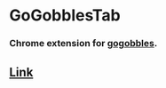 # GoGobblesTab
### Chrome extension for [gogobbles](https://gogobbles.com).

## [Link](https://chrome.google.com/webstore/detail/gogobblestab/nifknjjkkncjildopcnmeifaomlggmno)
